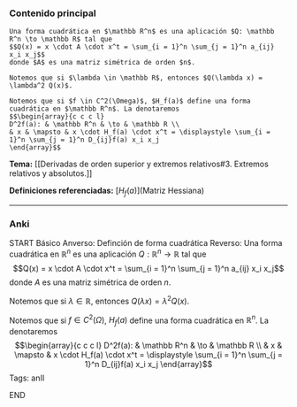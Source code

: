 ### Contenido principal

```ad-Formal
Una forma cuadrática en $\mathbb R^n$ es una aplicación $Q: \mathbb R^n \to \mathbb R$ tal que
$$Q(x) = x \cdot A \cdot x^t = \sum_{i = 1}^n \sum_{j = 1}^n a_{ij} x_i x_j$$
donde $A$ es una matriz simétrica de orden $n$.
```

```ad-note
Notemos que si $\lambda \in \mathbb R$, entonces $Q(\lambda x) = \lambda^2 Q(x)$.
```

```ad-note
Notemos que si $f \in C^2(\Omega)$, $H_f(a)$ define una forma cuadrática en $\mathbb R^n$. La denotaremos 
$$\begin{array}{c c c l}
D^2f(a): & \mathbb R^n & \to & \mathbb R \\
& x & \mapsto & x \cdot H_f(a) \cdot x^t = \displaystyle \sum_{i = 1}^n \sum_{j = 1}^n D_{ij}f(a) x_i x_j
\end{array}$$ 
```


**Tema:** [[Derivadas de orden superior y extremos relativos#3. Extremos relativos y absolutos.]]

**Definiciones referenciadas:** [$H_f(a)$](Matriz Hessiana)

---
### Anki

START
Básico
Anverso: Definción de forma cuadrática
Reverso: Una forma cuadrática en $\mathbb R^n$ es una aplicación $Q: \mathbb R^n \to \mathbb R$ tal que
$$Q(x) = x \cdot A \cdot x^t = \sum_{i = 1}^n \sum_{j = 1}^n a_{ij} x_i x_j$$
donde $A$ es una matriz simétrica de orden $n$.

Notemos que si $\lambda \in \mathbb R$, entonces $Q(\lambda x) = \lambda^2 Q(x)$.

Notemos que si $f \in C^2(\Omega)$, $H_f(a)$ define una forma cuadrática en $\mathbb R^n$. La denotaremos 
$$\begin{array}{c c c l}
D^2f(a): & \mathbb R^n & \to & \mathbb R \\
& x & \mapsto & x \cdot H_f(a) \cdot x^t = \displaystyle \sum_{i = 1}^n \sum_{j = 1}^n D_{ij}f(a) x_i x_j
\end{array}$$
Tags: anII
<!--ID: 1731931805166-->
END